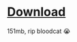 # [Download](https://github.com/KeepSOBP/bloodcat-db-json/releases/download/db-json/index.json)
151mb, rip bloodcat 😭
